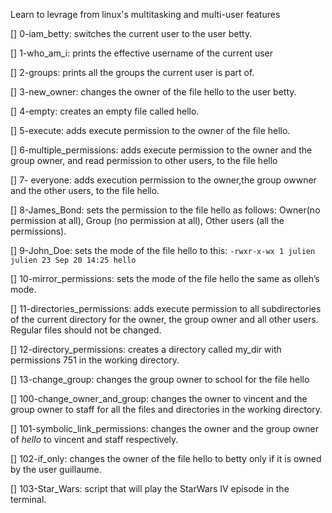 Learn to levrage from linux's multitasking and multi-user features

[] 0-iam_betty: switches the current user to the user betty.

[] 1-who_am_i: prints the effective username of the current user

[] 2-groups: prints all the groups the current user is part of.

[] 3-new_owner: changes the owner of the file hello to the user betty.

[] 4-empty: creates an empty file called hello.

[] 5-execute: adds execute permission to the owner of the file hello.

[] 6-multiple_permissions: adds execute permission to the owner and the group owner, and read permission to other users, to the file hello

[] 7- everyone: adds execution permission to the owner,the group owwner and the other users, to the file hello.

[] 8-James_Bond: sets the permission to the file hello as follows: Owner(no permission at all), Group (no permission at all), Other users (all the permissions).

[] 9-John_Doe: sets the mode of the file hello to this: `-rwxr-x-wx 1 julien julien 23 Sep 20 14:25 hello`

[] 10-mirror_permissions: sets the mode of the file hello the same as olleh’s mode.

[] 11-directories_permissions: adds execute permission to all subdirectories of the current directory for the owner, the group owner and all other users. Regular files should not be changed.

[] 12-directory_permissions: creates a directory called my_dir with permissions 751 in the working directory.

[] 13-change_group: changes the group owner to school for the file hello

[] 100-change_owner_and_group: changes the owner to vincent and the group owner to staff for all the files and directories in the working directory.

[] 101-symbolic_link_permissions: changes the owner and the group owner of _hello_ to vincent and staff respectively.

[] 102-if_only: changes the owner of the file hello to betty only if it is owned by the user guillaume.

[] 103-Star_Wars: script that will play the StarWars IV episode in the terminal.
